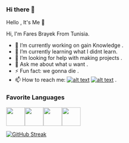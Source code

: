 ### Hi there 👋

Hello , It's Me 👋

Hi, I'm Fares Brayek From Tunisia.

- 🔭 I’m currently working on gain Knowledge .
- 🌱 I’m currently learning what I didnt learn.
- 🤔 I’m looking for help with making projects .
- 💬 Ask me about what u want .
- ⚡ Fun fact: we gonna die .
- 📫 How to reach me: [![alt text][2.1]][2] [![alt text][6.1]][6] .




[2.1]: http://i.imgur.com/P3YfQoD.png
[6.1]: http://i.imgur.com/0o48UoR.png

[2]: http://www.facebook.com/007MrSpy2/
[6]: http://www.github.com/faresbrayek

### Favorite Languages
<img align="center" src="https://cdn-icons-png.flaticon.com/128/5968/5968350.png" height="50" /><img align="center" src="https://e7.pngegg.com/pngimages/759/987/png-clipart-php-computer-icons-web-development-logo-icon-text-trademark.png" height="50" /><img align="center" src="https://cdn-icons-png.flaticon.com/128/5968/5968267.png" height="50" /><img align="center" src="https://cdn-icons.flaticon.com/png/128/721/premium/721671.png?token=exp=1641856516~hmac=6d2932349f004053492dd97c669275d3" height="50" />


[![GitHub Streak](https://github-readme-streak-stats.herokuapp.com?user=FaresBrayek&theme=dark&hide_border=true&date_format=M%20j%5B%2C%20Y%5D)](https://git.io/streak-stats)

